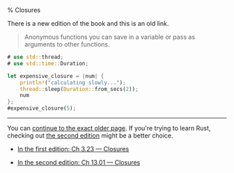 % Closures

There is a new edition of the book and this is an old link.

> Anonymous functions you can save in a variable or pass as arguments to other functions.

```rust
# use std::thread;
# use std::time::Duration;

let expensive_closure = |num| {
    println!("calculating slowly...");
    thread::sleep(Duration::from_secs(2));
    num
};
#expensive_closure(5);
```

---

You can [continue to the exact older page][1].
If you're trying to learn Rust, checking out [the second edition][2] might be a better choice.

* [In the first edition: Ch 3.23 — Closures][1]

* [In the second edition: Ch 13.01 — Closures][2]


[1]: first-edition/closures.html
[2]: second-edition/ch13-01-closures.html
